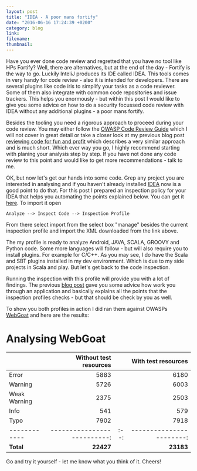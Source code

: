 ```yaml
---
layout: post
title: "IDEA - A poor mans fortify"
date: "2016-06-16 17:24:39 +0200"
category: blog
link:
filename:
thumbnail:
---
```

Have you ever done code review and regretted that you have no tool
like HPs Fortify? Well, there are alternatives, but at the end of the
day - Fortify is the way to go. Luckily InteliJ produces its IDE called
IDEA. This tools comes in very handy for code review - also it is intended
for developers. There are several plugins like code iris to simplify your
tasks as a code reviewer. Some of them also integrate with common code
repositories and issue trackers. This helps you enormously - but within
this post I would like to give you some advice on how to do a security
focussed code review with IDEA without any additional plugins - a poor mans
fortify.

Besides the tooling you need a rigorous approach to proceed during your
code review. You may either follow the [OWASP Code Review Guide](https://www.owasp.org/index.php/Category:OWASP_Code_Review_Project) 
which I will not cover in great detail or take a closer look at my previous
blog post [reviewing code for fun and profit](https://mmiedaner.github.io/reviewing-code-for-fun-and-profit/) 
which describes a very similar approach and is much short. Which
ever way you go, I highly recommend starting with planing your analysis
step by step. If you have not done any code review to this point and would
like to get more recommendations - talk to me.

OK, but now let's get our hands into some code. Grep any project you are
interested in analysing and if you haven't already installed [IDEA](https://www.jetbrains.com/idea/download/)
now is a good point to do that. For this post I prepared an inspection policy for your IDEA that helps
you automating the points explained below. You can get it 
[here](https://github.com/mmiedaner/security/tree/master/code_review). 
To import it open

```
Analyze --> Inspect Code --> Inspection Profile
```

From there select import from the select box "manage" besides the current
inspection profile and import the XML downloaded from the link above.

The my profile is ready to analyze Android, JAVA, SCALA, GROOVY and 
Python code. Some more languages will follow - but will also require you
to install plugins. For example for C/C++. As you may see, I do have the
Scala and SBT plugins installed in my dev environment. Which is due to
my side projects in Scala and play. But let's get back to the code
inspection.

Running the inspection with this profile will provide you with a lot of 
findings. The previous [blog post](https://mmiedaner.github.io/reviewing-code-for-fun-and-profit/) gave you some advice how work you 
through an application and basically explains all the points that the 
inspection profiles checks - but that should be check by you as well. 

To show you both profiles in action I did ran them against OWASPs
[WebGoat](https://github.com/WebGoat/WebGoat.git) and here are the
results:

# Analysing WebGoat

|              | **Without test resources** |      | **With test resources** |
| ------------ | --------------------------:| :--: | -----------------------:|
| Error        |                       5883 |      |                    6180 | 
| Warning      |                       5726 |      |                    6003 |
| Weak Warning |                       2375 |      |                    2503 |
| Info         |                        541 |      |                     579 |
| Typo         |                       7902 |      |                    7918 |
| ------------ | --------------------------:| :--: | -----------------------:|
| **Total**    |                  **22427** |      |               **23183** |


Go and try it yourself - let me know what you think of it.
Cheers!

